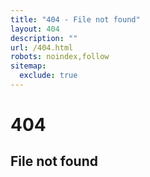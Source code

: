 ```yaml
---
title: "404 - File not found"
layout: 404
description: ""
url: /404.html
robots: noindex,follow
sitemap:
  exclude: true
---
```


<div class="text-center py-5">
  <h1 class="display-1">404</h1>
  <h2>File not found</h2>
</div>
